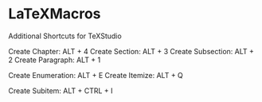 # LaTeXMacros
Additional Shortcuts for TeXStudio 

Create Chapter: ALT + 4
Create Section: ALT + 3
Create Subsection: ALT + 2
Create Paragraph: ALT + 1

Create Enumeration: ALT + E
Create Itemize: ALT + Q

Create Subitem: ALT + CTRL + I
